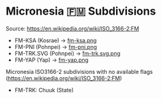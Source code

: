 # Micronesia 🇫🇲 Subdivisions

Source: https://en.wikipedia.org/wiki/ISO_3166-2:FM

* FM-KSA (Kosrae) -> [fm-ksa.png](https://github.com/amckenna41/iso3166-flag-icons/blob/main/iso3166-2-icons/FM/fm-ksa.png)
* FM-PNI (Pohnpei) -> [fm-pni.png](https://github.com/amckenna41/iso3166-flag-icons/blob/main/iso3166-2-icons/FM/fm-pni.png)
* FM-TRK.SVG (Pohnpei) -> [fm-trk.svg.png](https://github.com/amckenna41/iso3166-flag-icons/blob/main/iso3166-2-icons/FM/fm-trk.svg.png)
* FM-YAP (Yap) -> [fm-yap.png](https://github.com/amckenna41/iso3166-flag-icons/blob/main/iso3166-2-icons/FM/fm-yap.png)

Micronesia ISO3166-2 subdivisions with no available flags (https://en.wikipedia.org/wiki/ISO_3166-2:FM)

* FM-TRK: Chuuk (State)